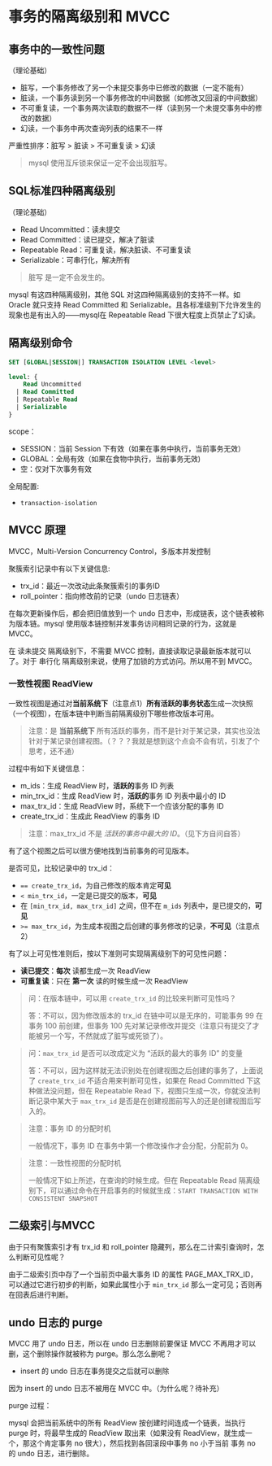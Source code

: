 # 事务的隔离级别和 MVCC

## 事务中的一致性问题

（理论基础）

- 脏写，一个事务修改了另一个未提交事务中已修改的数据（一定不能有）
- 脏读，一个事务读到另一个事务修改的中间数据（如修改又回滚的中间数据）
- 不可重复读，一个事务两次读取的数据不一样（读到另一个未提交事务中的修改的数据）
- 幻读，一个事务中两次查询列表的结果不一样

严重性排序：脏写 > 脏读 > 不可重复读 > 幻读

> mysql 使用互斥锁来保证一定不会出现脏写。

## SQL标准四种隔离级别

（理论基础）

- Read Uncommitted：读未提交
- Read Committed：读已提交，解决了脏读
- Repeatable Read：可重复读，解决脏读、不可重复读
- Serializable：可串行化，解决所有

> 脏写 是一定不会发生的。

mysql 有这四种隔离级别，其他 SQL 对这四种隔离级别的支持不一样。如 Oracle 就只支持 Read Committed 和 Serializable。且各标准级别下允许发生的现象也是有出入的——mysql在 Repeatable Read 下很大程度上页禁止了幻读。

## 隔离级别命令

```SQL
SET [GLOBAL|SESSION|] TRANSACTION ISOLATION LEVEL <level>

level: {
    Read Uncommitted
  | Read Committed
  | Repeatable Read
  | Serializable
}
```

scope：

- SESSION：当前 Session 下有效（如果在事务中执行，当前事务无效）
- GLOBAL：全局有效（如果在食物中执行，当前事务无效)
- 空：仅对下次事务有效

全局配置:

- `transaction-isolation`

## MVCC 原理

MVCC，Multi-Version Concurrency Control，多版本并发控制

聚簇索引记录中有以下关键信息:
- trx_id：最近一次改动此条聚簇索引的事务ID
- roll_pointer：指向修改前的记录（undo 日志链表）

在每次更新操作后，都会把旧值放到一个 undo 日志中，形成链表，这个链表被称为版本链。mysql 使用版本链控制并发事务访问相同记录的行为，这就是 MVCC。

在 读未提交 隔离级别下，不需要 MVCC 控制，直接读取记录最新版本就可以了。对于 串行化 隔离级别来说，使用了加锁的方式访问。所以用不到 MVCC。

### 一致性视图 ReadView

一致性视图是通过对**当前系统下**（注意点1）**所有活跃的事务状态**生成一次快照（一个视图），在版本链中判断当前隔离级别下哪些修改版本可用。

> 注意：是 **当前系统下** 所有活跃的事务，而不是针对于某记录，其实也没法针对于某记录创建视图。（？？？我就是想到这个点会不会有坑，引发了个思考，还不通）

过程中有如下关键信息：
- m_ids：生成 ReadView 时，**活跃的**事务 ID 列表
- min_trx_id：生成 ReadView 时，**活跃的**事务 ID 列表中最小的 ID
- max_trx_id：生成 ReadView 时，系统下一个应该分配的事务 ID
- create_trx_id：生成此 ReadView 的事务 ID

> 注意：max_trx_id 不是 *活跃的事务中最大的 ID*。（见下方自问自答）

有了这个视图之后可以很方便地找到当前事务的可见版本。

是否可见，比较记录中的 trx_id：
- `== create_trx_id`，为自己修改的版本肯定**可见**
- `< min_trx_id`，一定是已提交的版本，**可见**
- 在 `[min_trx_id, max_trx_id]` 之间，但不在 `m_ids` 列表中，是已提交的，**可见**
- `>= max_trx_id`，为生成本视图之后创建的事务修改的记录，**不可见**（注意点2）

有了以上可见性准则后，按以下准则可实现隔离级别下的可见性问题：
- **读已提交**：**每次** 读都生成一次 ReadView
- **可重复读**：只在 **第一次** 读的时候生成一次 ReadView

> 问：在版本链中，可以用 `create_trx_id` 的比较来判断可见性吗？
> 
> 答：不可以，因为修改版本的 trx_id 在链中可以是无序的，可能事务 99 在事务 100 前创建，但事务 100 先对某记录修改并提交（注意只有提交了才能被另一个写，不然就成了脏写或死锁了）。

> 问：`max_trx_id` 是否可以改成定义为 “活跃的最大的事务 ID” 的变量
> 
> 答：不可以，因为这样就无法识别处在创建视图之后创建的事务了，上面说了 `create_trx_id` 不适合用来判断可见性，如果在 Read Committed 下这种做法没问题，但在 Repeatable Read 下，视图只生成一次，你就没法判断记录中某大于 `max_trx_id` 是否是在创建视图前写入的还是创建视图后写入的。

> 注意：事务 ID 的分配时机
> 
> 一般情况下，事务 ID 在事务中第一个修改操作才会分配，分配前为 0。

> 注意：一致性视图的分配时机
> 
> 一般情况下如上所述，在查询的时候生成。但在 Repeatable Read 隔离级别下，可以通过命令在开启事务的时候就生成：`START TRANSACTION WITH CONSISTENT SNAPSHOT`

## 二级索引与MVCC

由于只有聚簇索引才有 trx_id 和 roll_pointer 隐藏列，那么在二计索引查询时，怎么判断可见性呢？

由于二级索引页中存了一个当前页中最大事务 ID 的属性 PAGE_MAX_TRX_ID，可以通过它进行初步的判断，如果此属性小于 `min_trx_id` 那么一定可见；否则再在回表后进行判断。

## undo 日志的 purge

MVCC 用了 undo 日志，所以在 undo 日志删除前要保证 MVCC 不再用才可以删，这个删除操作就被称为 purge。那么怎么删呢？

- insert 的 undo 日志在事务提交之后就可以删除

因为 insert 的 undo 日志不被用在 MVCC 中。（为什么呢？待补充）

purge 过程：

mysql 会把当前系统中的所有 ReadView 按创建时间连成一个链表，当执行 purge 时，将最早生成的 ReadView 取出来（如果没有 ReadView，就生成一个，那这个肯定事务 no 很大），然后找到各回滚段中事务 no 小于当前 事务 no 的 undo 日志，进行删除。
